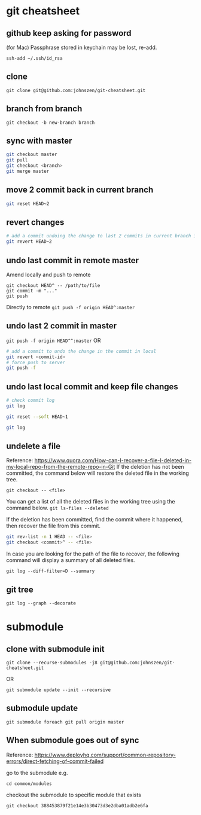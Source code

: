 # git cheatsheet

## github keep asking for password
(for Mac) Passphrase stored in keychain may be lost, re-add.
```
ssh-add ~/.ssh/id_rsa
```

## clone
`git clone git@github.com:johnszen/git-cheatsheet.git`

## branch from branch
`git checkout -b new-branch branch`

## sync with master
```bash
git checkout master
git pull
git checkout <branch>
git merge master
 ```

## move 2 commit back in current branch
```bash
git reset HEAD~2
```

## revert changes
```bash
# add a commit undoing the change to last 2 commits in current branch in local
git revert HEAD~2
```

## undo last commit in remote master 
Amend locally and push to remote
```
git checkout HEAD^ -- /path/to/file
git commit -m "..."
git push
```

Directly to remote
`git push -f origin HEAD^:master`
## undo last 2 commit in master
`git push -f origin HEAD^^:master`
OR
```bash
# add a commit to undo the change in the commit in local
git revert <commit-id>
# force push to server
git push -f
```

## undo last local commit and keep file changes
```bash
# check commit log
git log

git reset --soft HEAD~1

git log
```

## undelete a file
Reference: https://www.quora.com/How-can-I-recover-a-file-I-deleted-in-my-local-repo-from-the-remote-repo-in-Git
If the deletion has not been committed, the command below will restore the deleted file in the working tree.

`git checkout -- <file>`

You can get a list of all the deleted files in the working tree using the command below.
`git ls-files --deleted`

If the deletion has been committed, find the commit where it happened, then recover the file from this commit.
```bash
git rev-list -n 1 HEAD -- <file>
git checkout <commit>^ -- <file>
```

In case you are looking for the path of the file to recover, the following command will display a summary of all deleted files.

`git log --diff-filter=D --summary`

## git tree
`git log --graph --decorate`
 
# submodule

## clone with submodule init
`git clone --recurse-submodules -j8 git@github.com:johnszen/git-cheatsheet.git`

OR

`git submodule update --init --recursive`

## submodule update
`git submodule foreach git pull origin master`

## When submodule goes out of sync
Reference: https://www.deployhq.com/support/common-repository-errors/direct-fetching-of-commit-failed

go to the submodule e.g.

`cd common/modules`

checkout the submodule to specific module that exists

`git checkout 388453879f21e14e3b30473d3e2dba01adb2e6fa`
